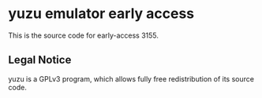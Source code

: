 yuzu emulator early access
=============

This is the source code for early-access 3155.

## Legal Notice

yuzu is a GPLv3 program, which allows fully free redistribution of its source code.